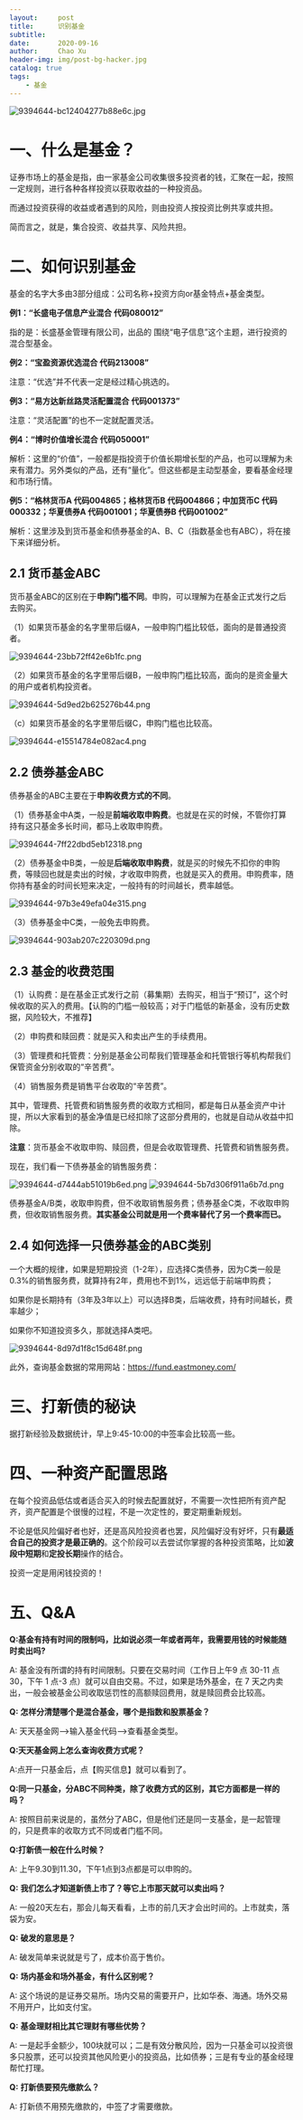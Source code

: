 ```yaml
---
layout:     post
title:      识别基金
subtitle:   
date:       2020-09-16
author:     Chao Xu
header-img: img/post-bg-hacker.jpg
catalog: true
tags:
    - 基金
---
```


<img src="https://imghost.cx0512.com/images/2020/09/19/9394644-bc12404277b88e6c.jpg" alt="9394644-bc12404277b88e6c.jpg" border="0" />

# **一、什么是基金？**

证券市场上的基金是指，由一家基金公司收集很多投资者的钱，汇聚在一起，按照一定规则，进行各种各样投资以获取收益的一种投资品。

而通过投资获得的收益或者遇到的风险，则由投资人按投资比例共享或共担。

简而言之，就是，集合投资、收益共享、风险共担。

# **二、如何识别基金**

基金的名字大多由3部分组成：公司名称+投资方向or基金特点+基金类型。

**例1：“长盛电子信息产业混合 代码080012”**

指的是：长盛基金管理有限公司，出品的 围绕“电子信息”这个主题，进行投资的混合型基金。

**例2：“宝盈资源优选混合 代码213008”**

注意：“优选”并不代表一定是经过精心挑选的。

**例3：“易方达新丝路灵活配置混合 代码001373”**

注意：“灵活配置”的也不一定就配置灵活。

**例4：“博时价值增长混合 代码050001”**

解析：这里的“价值”，一般都是指投资于价值长期增长型的产品，也可以理解为未来有潜力。另外类似的产品，还有“量化”。但这些都是主动型基金，要看基金经理和市场行情。

**例5：“格林货币A 代码004865；格林货币B 代码004866；中加货币C 代码000332；华夏债券A 代码001001；华夏债券B 代码001002”**

解析：这里涉及到货币基金和债券基金的A、B、C（指数基金也有ABC），将在接下来详细分析。

## **2.1** **货币基金ABC**

货币基金ABC的区别在于**申购门槛不同**。申购，可以理解为在基金正式发行之后去购买。

（1）如果货币基金的名字里带后缀A，一般申购门槛比较低，面向的是普通投资者。

<img src="https://imghost.cx0512.com/images/2020/09/19/9394644-23bb72ff42e6b1fc.png" alt="9394644-23bb72ff42e6b1fc.png" border="0" />


（2）如果货币基金的名字里带后缀B，一般申购门槛比较高，面向的是资金量大的用户或者机构投资者。

<img src="https://imghost.cx0512.com/images/2020/09/19/9394644-5d9ed2b625276b44.png" alt="9394644-5d9ed2b625276b44.png" border="0" />


（c）如果货币基金的名字里带后缀C，申购门槛也比较高。

<img src="https://imghost.cx0512.com/images/2020/09/19/9394644-e15514784e082ac4.png" alt="9394644-e15514784e082ac4.png" border="0" />


## **2.2** **债券基金ABC**

债券基金的ABC主要在于**申购收费方式的不同**。

（1）债券基金中A类，一般是**前端收取申购费**。也就是在买的时候，不管你打算持有这只基金多长时间，都马上收取申购费。

<img src="https://imghost.cx0512.com/images/2020/09/19/9394644-7ff22dbd5eb12318.png" alt="9394644-7ff22dbd5eb12318.png" border="0" />


（2）债券基金中B类，一般是**后端收取申购费**，就是买的时候先不扣你的申购费，等赎回也就是卖出的时候，才收取申购费，也就是买入的费用。申购费率，随你持有基金的时间长短来决定，一般持有的时间越长，费率越低。

<img src="https://imghost.cx0512.com/images/2020/09/19/9394644-97b3e49efa04e315.png" alt="9394644-97b3e49efa04e315.png" border="0" />


（3）债券基金中C类，一般免去申购费。

<img src="https://imghost.cx0512.com/images/2020/09/19/9394644-903ab207c220309d.png" alt="9394644-903ab207c220309d.png" border="0" />


## **2.3** **基金的收费范围**

（1）认购费：是在基金正式发行之前（募集期）去购买，相当于“预订”，这个时候收取的买入的费用。【认购的门槛一般较高；对于门槛低的新基金，没有历史数据，风险较大，不推荐】

（2）申购费和赎回费：就是买入和卖出产生的手续费用。

（3）管理费和托管费：分别是基金公司帮我们管理基金和托管银行等机构帮我们保管资金分别收取的“辛苦费”。

（4）销售服务费是销售平台收取的“辛苦费”。

其中，管理费、托管费和销售服务费的收取方式相同，都是每日从基金资产中计提，所以大家看到的基金净值是已经扣除了这部分费用的，也就是自动从收益中扣除。

**注意**：货币基金不收取申购、赎回费，但是会收取管理费、托管费和销售服务费。

现在，我们看一下债券基金的销售服务费：

<img src="https://imghost.cx0512.com/images/2020/09/19/9394644-d7444ab51019b6ed.png" alt="9394644-d7444ab51019b6ed.png" border="0" />

<img src="https://imghost.cx0512.com/images/2020/09/19/9394644-5b7d306f911a6b7d.png" alt="9394644-5b7d306f911a6b7d.png" border="0" />


债券基金A/B类，收取申购费，但不收取销售服务费；债券基金C类，不收取申购费，但收取销售服务费。**其实基金公司就是用一个费率替代了另一个费率而已。**

## **2.4** **如何选择一只债券基金的ABC类别**

一个大概的规律，如果是短期投资（1-2年），应选择C类债券，因为C类一般是0.3%的销售服务费，就算持有2年，费用也不到1%，远远低于前端申购费；

如果你是长期持有（3年及3年以上）可以选择B类，后端收费，持有时间越长，费率越少；

如果你不知道投资多久，那就选择A类吧。

<img src="https://imghost.cx0512.com/images/2020/09/19/9394644-8d97d1f8c15d648f.png" alt="9394644-8d97d1f8c15d648f.png" border="0" />


此外，查询基金数据的常用网站：https://fund.eastmoney.com/

# **三、打新债的秘诀**

据打新经验及数据统计，早上9:45-10:00的中签率会比较高一些。

# **四、一种资产配置思路**

在每个投资品低估或者适合买入的时候去配置就好，不需要一次性把所有资产配齐，资产配置是个很慢的过程，不是一次定性的，要定期重新规划。

不论是低风险偏好者也好，还是高风险投资者也罢，风险偏好没有好坏，只有**最适合自己的投资才是最正确的**。这个阶段可以去尝试你掌握的各种投资策略，比如**波段中短期**和**定投长期**操作的结合。

投资一定是用闲钱投资的！

# **五、Q&A**

**Q:基金有持有时间的限制吗，比如说必须一年或者两年，我需要用钱的时候能随时卖出吗?**

A: 基金没有所谓的持有时间限制。只要在交易时间（工作日上午9 点 30-11 点 30，下午 1 点-3 点）就可以自由交易。不过，如果是场外基金，在 7 天之内卖出，一般会被基金公司收取惩罚性的高额赎回费用，就是赎回费会比较高。

**Q:** **怎样分清楚哪个是混合基金，哪个是指数和股票基金？**

A: 天天基金网-->输入基金代码-->查看基金类型。

**Q:天天基金网上怎么查询收费方式呢？**

A:点开一只基金后，点【购买信息】就可以看到了。

**Q:同一只基金，分ABC不同种类，除了收费方式的区别，其它方面都是一样的吗？**

A: 按照目前来说是的，虽然分了ABC，但是他们还是同一支基金，是一起管理的，只是费率的收取方式不同或者门槛不同。

**Q:打新债一般在什么时候？**

A: 上午9.30到11.30，下午1点到3点都是可以申购的。

**Q:** **我们怎么才知道新债上市了？等它上市那天就可以卖出吗？**

A: 一般20天左右，那会儿每天看看，上市的前几天才会出时间的。上市就卖，落袋为安。

**Q:** **破发的意思是？**

A: 破发简单来说就是亏了，成本价高于售价。

**Q:** **场内基金和场外基金，有什么区别呢？**

A: 这个场说的是证券交易所。场内交易的需要开户，比如华泰、海通。场外交易不用开户，比如支付宝。

**Q:** **基金理财相比其它理财有哪些优势？**

A: 一是起手金额少，100块就可以；二是有效分散风险，因为一只基金可以投资很多只股票，还可以投资其他风险更小的投资品，比如债券；三是有专业的基金经理帮忙打理。

**Q:** **打新债要预先缴款么？**

A: 打新债不用预先缴款的，中签了才需要缴款。